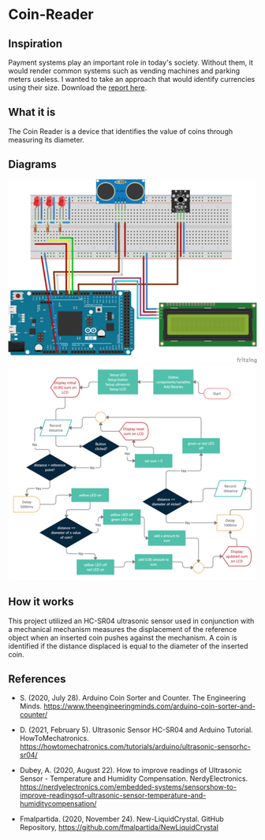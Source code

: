 # Coin-Reader
## Inspiration
Payment systems play an important role in today's society. Without them, it would render common systems such as vending machines and parking meters useless. I wanted to take an approach that would identify currencies using their size. Download the [report here](https://github.com/BallenAlain/Coin-Reader/blob/main/Report/Technical-Report.pdf).

## What it is
The Coin Reader is a device that identifies the value of coins through measuring its diameter. 

## Diagrams
![](Diagrams/Hardware-Diagram.png)
![](Diagrams/Software-Chart.png)

## How it works
This project utilized an HC-SR04 ultrasonic sensor used in conjunction with a mechanical mechanism measures the displacement of the reference object when an inserted coin pushes against the mechanism. A coin is identified if the distance displaced is equal to the diameter of the inserted coin.

## References

- S. (2020, July 28). Arduino Coin Sorter and Counter. The
Engineering Minds. https://www.theengineeringminds.com/arduino-coin-sorter-and-counter/

- D. (2021, February 5). Ultrasonic Sensor HC-SR04 and
Arduino Tutorial. HowToMechatronics. https://howtomechatronics.com/tutorials/arduino/ultrasonic-sensorhc-sr04/

- Dubey, A. (2020, August 22). How to improve readings of
Ultrasonic Sensor - Temperature and Humidity
Compensation. NerdyElectronics. https://nerdyelectronics.com/embedded-systems/sensorshow-to-improve-readingsof-ultrasonic-sensor-temperature-and-humiditycompensation/

- Fmalpartida. (2020, November 24). New-LiquidCrystal.
GitHub Repository, https://github.com/fmalpartida/NewLiquidCrystal
